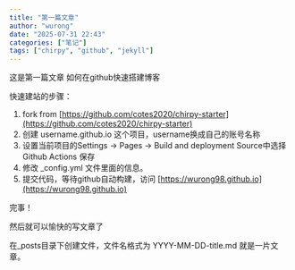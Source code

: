 ```yaml
---
title: "第一篇文章"
author: "wurong"
date: "2025-07-31 22:43"
categories: ["笔记"]
tags: ["chirpy", "github", "jekyll"]
---
```


这是第一篇文章
如何在github快速搭建博客

快速建站的步骤：

1. fork from [https://github.com/cotes2020/chirpy-starter](https://github.com/cotes2020/chirpy-starter)
2. 创建 username.github.io 这个项目，username换成自己的账号名称
3. 设置当前项目的Settings -> Pages -> Build and deployment Source中选择 Github Actions 保存
4. 修改 _config.yml 文件里面的信息。
5. 提交代码，等待github自动构建，访问 [https://wurong98.github.io](https://wurong98.github.io)

完事！

然后就可以愉快的写文章了

在_posts目录下创建文件，文件名格式为 YYYY-MM-DD-title.md 就是一片文章。
